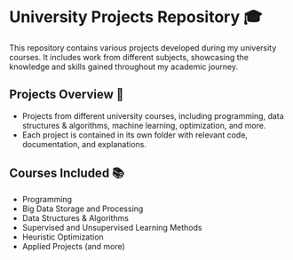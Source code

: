 # University Projects Repository 🎓

This repository contains various projects developed during my university courses. It includes work from different subjects, showcasing the knowledge and skills gained throughout my academic journey.

## Projects Overview 📝

- Projects from different university courses, including programming, data structures & algorithms, machine learning, optimization, and more.
- Each project is contained in its own folder with relevant code, documentation, and explanations.

## Courses Included 📚

- Programming
- Big Data Storage and Processing
- Data Structures & Algorithms
- Supervised and Unsupervised Learning Methods
- Heuristic Optimization
- Applied Projects (and more)
